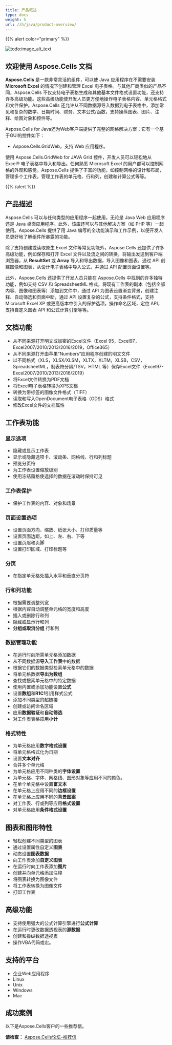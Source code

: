 ```yaml
---
title: 产品概述
type: docs
weight: 5
url: /zh/java/product-overview/
---
```


{{% alert color="primary" %}} 

![todo:image_alt_text](product-overview_1.png)
## **欢迎使用 Aspose.Cells 文档**
**Aspose.Cells** 是一款非常灵活的组件，可以使 Java 应用程序在不需要安装 **Microsoft Excel** 的情况下创建和管理 Excel 电子表格。与其他厂商类似的产品不同，Aspose.Cells 不仅支持电子表格生成和其他基本文件格式设置功能，还支持许多高级功能。这些高级功能使开发人员更方便地操作电子表格内容、单元格格式和文件保护。Aspose.Cells 还允许从不同数据源导入数据到电子表格中，添加常见和复杂的数学、日期时间、财务、文本公式/函数，支持操纵图表、图片、注释、绘图对象和控件等。

Aspose.Cells for Java还为Web客户端提供了完整的网格解决方案；它有一个基于GUI的控件如下：

- Aspose.Cells.GridWeb，支持 Web 应用程序。

使用 Aspose.Cells.GridWeb for JAVA Grid 控件，开发人员可以轻松地从 Excel® 电子表格中导入和导出。任何熟悉 Microsoft Excel 的用户都可以控制网格的外观和感觉。Aspose.Cells 提供了丰富的功能，如控制网格的设计和布局，管理多个工作表，管理工作表的单元格、行和列，创建和计算公式等等。

{{% /alert %}} 
## **产品描述**
Aspose.Cells 可以与任何类型的应用程序一起使用，无论是 Java Web 应用程序还是 Java 桌面应用程序。此外，该库还可以与其他解决方案（如 PHP 等）一起使用。Aspose.Cells 提供了用 Java 编写的全功能演示和工作示例，以便开发人员更好地了解组件所暴露的功能。

除了支持创建或读取原生 Excel 文件等常见功能外，Aspose.Cells 还提供了许多高级功能，例如保存和打开 Excel 文件以及流之间的转换，将输出发送到客户端浏览器，从 **ResultSet** 或 **Array** 导入和导出数据，导入图像和图表，通过 API 创建图像和图表，从设计电子表格中导入公式，并通过 API 配置页面设置等。

此外，Aspose.Cells 还提供了开发人员只能在 Aspose.Cells 中找到的许多独特功能，例如支持 CSV 和 SpreadsheetML 格式，将现有工作表的副本（包括全部内容、图像和图表等）添加到文件中，通过 API 为图表设置渐变背景，创建注释、自动筛选和页面中断，通过 API 设置复杂的公式，支持条件格式，支持 Microsoft Excel XP 或更高版本中引入的保护选项，操作命名区域，定位 API，支持自定义图表 API 和公式计算引擎等等。
## **文档功能**
- 从不同来源打开明文或加密的Excel文件（Excel 95，Excel97，Excel2007/2010/2013/2016/2019，Office365）
- 从不同来源打开由苹果“Numbers”应用程序创建的明文文件
- 以不同格式（XLS，XLSX/XLSM，XLTX，XLTM，XLSB，CSV，SpreadsheetML，制表符分隔/TSV，HTML 等）保存Excel文件（Excel97- Excel2007/2010/2013/2016/2019）
- 将Excel文件转换为PDF文档
- 将Excel电子表格转换为XPS文档
- 转换为带标签的图像文件格式（TIFF）
- 读取和写入OpenDocument电子表格（ODS）格式
- 修改Excel文件的文档属性
## **工作表功能**
### **显示选项**
- 隐藏或显示工作表
- 显示或隐藏选项卡、滚动条、网格线、行和列标题
- 预览分页符
- 为工作表设置缩放级别
- 使用冻结窗格使选择的数据在滚动时保持可见
### **工作表保护**
- 保护工作表的内容、对象和场景
### **页面设置选项**
- 设置页面方向、缩放、纸张大小、打印质量等
- 设置页面边距，如上、左、右、下等
- 设置页眉和页脚
- 设置打印区域、打印标题等
### **分页**
- 在指定单元格处插入水平和垂直分页符
### **行和列功能**
- 根据需要调整列宽
- 根据内容自动调整单元格的宽度和高度
- 插入或删除行和列
- 隐藏或显示行和列
- **分组或取消分组** 行和列
### **数据管理功能**
- 在运行时向所需单元格添加数据
- 从不同数据源**导入工作表**中的数据
- 根据它们的数据类型检索单元格中的数据
- 将单元格数据**导出为数组**
- 查找或搜索单元格中的特定数据
- 使用内置或添加功能设置**公式**
- 设置**数组**和**R1C1**引用样式公式
- 添加不同类型的超链接
- 创建或访问命名区域
- 应用**数据验证**和**自动筛选**
- 对工作表表格应用**小计**
### **格式特性**
- 为单元格应用**数字格式设置**
- 将单元格格式化为日期
- 设置**文本对齐**
- 合并多个单元格
- 为单元格应用不同种类的**字体设置**
- 为单元格、字体、网格线、图形对象等应用不同的颜色。
- 在单个单元格中设置**富文本**
- 在单元格上应用不同的**边框设置**
- 在单元格上应用不同的**背景图案**
- 对工作表、行或列等应用**格式设置**
- 对单元格应用**条件格式设置**
## **图表和图形特性**
- 轻松创建不同类型的图表
- 通过设置属性自定义**图表**
- 动态设置**图表数据**
- 向工作表添加**自定义图表**
- 在运行时向工作表添加**图片**
- 创建并向单元格添加注释
- 将图表转换为图像文件
- 将工作表转换为图像文件
- 打印工作表
## **高级功能**
- 支持使用强大的公式计算引擎进行**公式计算**
- 在运行时更改数据透视表的**源数据**
- 创建和操纵数据透视表
- 操作VBA代码或宏。
## **支持的平台**
- 企业Web应用程序
- Linux
- Unix
- Windows
- Mac
## **成功案例**
以下是Aspose.Cells客户的一些推荐信。

**请检查：** 
[Aspose.Cells论坛-推荐信](https://downloads.aspose.com/corporate/success-stories/aspose.cells/)
